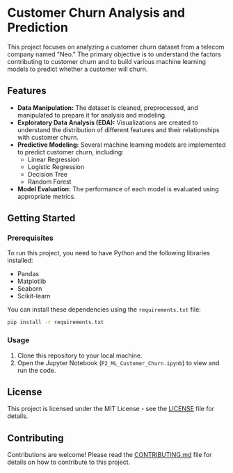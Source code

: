 # Customer Churn Analysis and Prediction

This project focuses on analyzing a customer churn dataset from a telecom company named "Neo." The primary objective is to understand the factors contributing to customer churn and to build various machine learning models to predict whether a customer will churn.

## Features

*   **Data Manipulation:** The dataset is cleaned, preprocessed, and manipulated to prepare it for analysis and modeling.
*   **Exploratory Data Analysis (EDA):** Visualizations are created to understand the distribution of different features and their relationships with customer churn.
*   **Predictive Modeling:** Several machine learning models are implemented to predict customer churn, including:
    *   Linear Regression
    *   Logistic Regression
    *   Decision Tree
    *   Random Forest
*   **Model Evaluation:** The performance of each model is evaluated using appropriate metrics.

## Getting Started

### Prerequisites

To run this project, you need to have Python and the following libraries installed:

*   Pandas
*   Matplotlib
*   Seaborn
*   Scikit-learn

You can install these dependencies using the `requirements.txt` file:

```bash
pip install -r requirements.txt
```

### Usage

1.  Clone this repository to your local machine.
2.  Open the Jupyter Notebook (`P2_ML_Customer_Churn.ipynb`) to view and run the code.

## License

This project is licensed under the MIT License - see the [LICENSE](LICENSE) file for details.

## Contributing

Contributions are welcome! Please read the [CONTRIBUTING.md](CONTRIBUTING.md) file for details on how to contribute to this project.
